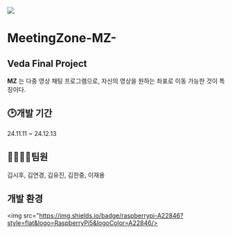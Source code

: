 <img src="https://capsule-render.vercel.app/api?
type=wave
&color=auto
&reversal=true
&height=300
&section=header
&text=capsule%20render
desc=MeetingZone(MZ)
&textBg=true
&fontSize=90
&fontColor=ffee00
&animation=fadeIn"
/>

# MeetingZone-MZ-

## Veda Final Project
**MZ** 는 다중 영상 채팅 프로그램으로, 자신의 영상을 원하는 좌표로 이동 가능한 것이 특징이다. 

  
## :clock2:개발 기간
24.11.11 ~ 24.12.13

  
## 👨‍👩‍👦‍👦팀원
김시후, 김연경, 김유진, 김한중, 이재용

  
## 개발 환경
<img src="https://img.shields.io/badge/raspberrypi-A22846?style=flat&logo=RaspberryPi5&logoColor=A22846/>

